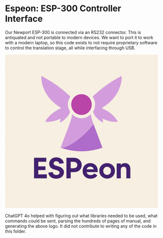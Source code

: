 # Espeon: ESP-300 Controller Interface
Our Newport ESP-300 is connected via an RS232 connector. This is antiquated and not portable to modern devices. We want to port it to work with a modern laptop, so this code exists to not require proprietary software to control the translation stage, all while interfacing through USB.

![image](icon.png)

ChatGPT 4o helped with figuring out what libraries needed to be used, what commands could be sent, parsing the hundreds of pages of manual, and generating the above logo. It did not contribute to writing any of the code in this folder.
